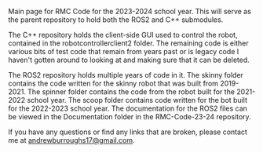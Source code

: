 Main page for RMC Code for the 2023-2024 school year.  This will serve as the parent repository to hold both the ROS2 and C++ submodules.

The C++ repository holds the client-side GUI used to control the robot, contained in the robotcontrollerclient2 folder.  The remaining code is either various bits of test code that remain from years past or is legacy code I haven't gotten around to looking at and making sure that it can be deleted.

The ROS2 repository holds multiple years of code in it.  The skinny folder contains the code written for the skinny robot that was built from 2019-2021.  The spinner folder contains the code from the robot built for the 2021-2022 school year.  The scoop folder contains code written for the bot built for the 2022-2023 school year. The documentation for the ROS2 files can be viewed in the Documentation folder in the RMC-Code-23-24 repository.

If you have any questions or find any links that are broken, please contact me at andrewburroughs17@gmail.com.